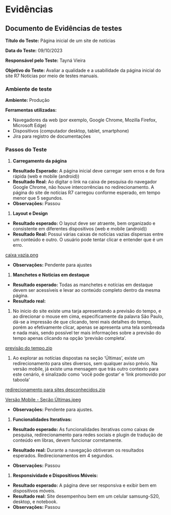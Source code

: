 # Evidências

## Documento de Evidências de testes

**Título do Teste:** Página inicial de um site de notícias

**Data do Teste:** 09/10/2023

**Responsável pelo Teste:** Tayná Vieira

**Objetivo do Teste:** Avaliar a qualidade e a usabilidade da página inicial do site R7 Notícias por meio de testes manuais.

### Ambiente de teste

**Ambiente:** Produção

**Ferramentas utilizadas:**

- Navegadores da web (por exemplo, Google Chrome, Mozilla Firefox, Microsoft Edge)
- Dispositivos (computador desktop, tablet, smartphone)
- Jira para registro de documentações

### **Passos do Teste**

1. **Carregamento da página**

- **Resultado Esperado:** A página inicial deve carregar sem erros e de fora rápida (web e mobile (android))
- **Resultado Real:** Ao digitar o link na caixa de pesquisa do navegador Google Chrome, não houve intercorrências no redirecionamento. A página do site de notícias R7 carregou conforme esperado, em tempo menor que 5 segundos.
- **Observações:** Passou

1. **Layout e Design**

- **Resultado esperado:** O layout deve ser atraente, bem organizado e consistente em diferentes dispositivos (web e mobile (android))
- **Resultado Real:** Possui várias  caixas de notícias vazias dispersas entre um conteúdo e outro. O usuário pode tentar clicar e entender que é um erro.

[caixa vazia.png](https://prod-files-secure.s3.us-west-2.amazonaws.com/4f43c08b-ef31-417b-90d7-95cb31a1ce18/7206433c-78b4-437a-8217-054f1c861065/caixa_vazia.png)

- **Observações:** Pendente para ajustes

1. **Manchetes e Noticias em destaque**

- **Resultado esperado:** Todas as manchetes e notícias em destaque devem ser acessíveis e levar ao conteúdo completo dentro da mesma página.
- **Resultado real:**

1. No inicio do site existe uma tarja apresentando a previsão do tempo, e ao direcionar o mouse em cima, especificamente da palavra São Paulo, dá-se a impressão de que clicando, terei mais detalhes do tempo, porém ao efetivamente clicar, apenas se apresenta uma tela sombreada e nada mais, sendo possível ter mais informações sobre a previsão do tempo apenas clicando na opção ‘previsão completa’.

[previsão do tempo.zip](https://prod-files-secure.s3.us-west-2.amazonaws.com/4f43c08b-ef31-417b-90d7-95cb31a1ce18/8a1ed679-6026-4fe0-824e-1224938cc056/previso_do_tempo.zip)

1. Ao explorar as notícias dispostas na seção ‘Últimas’, existe um redirecionamento para sites diversos, sem qualquer aviso prévio. Na versão mobile, já existe uma mensagem que trás outro contexto para este cenário, é sinalizado como ‘você pode gostar’ e ‘link promovido por taboola’

[redirecionamento para sites desconhecidos.zip](https://prod-files-secure.s3.us-west-2.amazonaws.com/4f43c08b-ef31-417b-90d7-95cb31a1ce18/cb2aa570-bbf0-48f0-85a6-ca7b46db00b3/redirecionamento_para_sites_desconhecidos.zip)

[Versão Mobile - Seção Últimas.jpeg](https://prod-files-secure.s3.us-west-2.amazonaws.com/4f43c08b-ef31-417b-90d7-95cb31a1ce18/b6d3156c-186f-4c39-b624-aff4e7e36590/Verso_Mobile_-_Seo_ltimas.jpeg)

- **Observações:** Pendente para ajustes.

1. **Funcionalidades Iterativas:**

- **Resultado esperado:** As funcionalidades iterativas como caixas de pesquisa, redirecionamento para redes sociais e plugin de tradução de conteúdo em libras, devem funcionar corretamente.
- **Resultado real:** Durante a navegação obtiveram os resultados esperados. Redirecionamentos em 4 segundos.

- **Observações:** Passou

1. **Responsividade e Dispositivos Móveis:**

- **Resultado esperado:** A página deve ser responsiva e exibir bem em dispositivos móveis.
- **Resultado real:** Site desempenhou bem em um celular samsung-S20, desktop, e notebook.
- **Observações:** Passou
